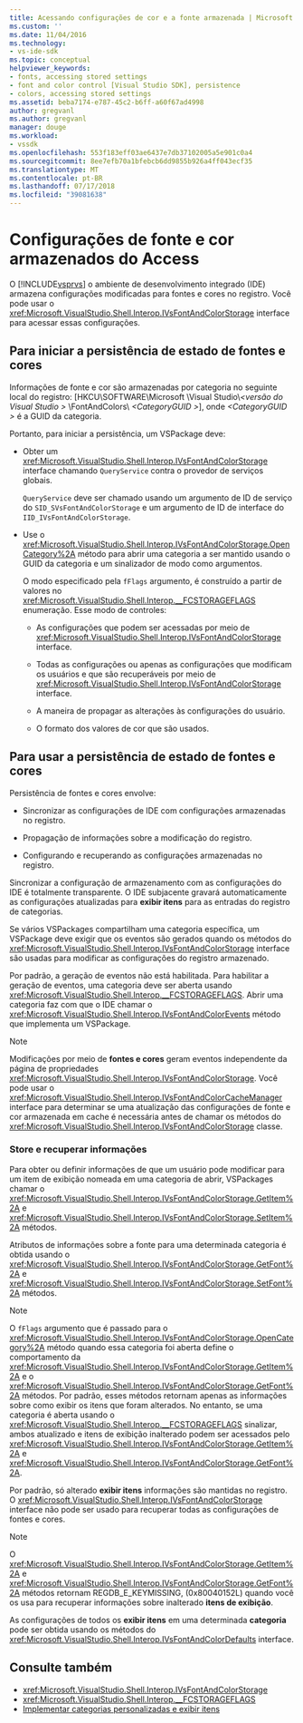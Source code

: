 ```yaml
---
title: Acessando configurações de cor e a fonte armazenada | Microsoft Docs
ms.custom: ''
ms.date: 11/04/2016
ms.technology:
- vs-ide-sdk
ms.topic: conceptual
helpviewer_keywords:
- fonts, accessing stored settings
- font and color control [Visual Studio SDK], persistence
- colors, accessing stored settings
ms.assetid: beba7174-e787-45c2-b6ff-a60f67ad4998
author: gregvanl
ms.author: gregvanl
manager: douge
ms.workload:
- vssdk
ms.openlocfilehash: 553f183eff03ae6437e7db37102005a5e901c0a4
ms.sourcegitcommit: 8ee7efb70a1bfebcb6dd9855b926a4ff043ecf35
ms.translationtype: MT
ms.contentlocale: pt-BR
ms.lasthandoff: 07/17/2018
ms.locfileid: "39081638"
---
```

# <a name="access-stored-font-and-color-settings"></a>Configurações de fonte e cor armazenados do Access
O [!INCLUDE[vsprvs](../code-quality/includes/vsprvs_md.md)] o ambiente de desenvolvimento integrado (IDE) armazena configurações modificadas para fontes e cores no registro. Você pode usar o <xref:Microsoft.VisualStudio.Shell.Interop.IVsFontAndColorStorage> interface para acessar essas configurações.

## <a name="to-initiate-state-persistence-of-fonts-and-colors"></a>Para iniciar a persistência de estado de fontes e cores
 Informações de fonte e cor são armazenadas por categoria no seguinte local do registro: [HKCU\SOFTWARE\Microsoft \Visual Studio\\*\<versão do Visual Studio >* \FontAndColors\\  *\<CategoryGUID >*], onde  *\<CategoryGUID >* é a GUID da categoria.

 Portanto, para iniciar a persistência, um VSPackage deve:

-   Obter um <xref:Microsoft.VisualStudio.Shell.Interop.IVsFontAndColorStorage> interface chamando `QueryService` contra o provedor de serviços globais.

     `QueryService` deve ser chamado usando um argumento de ID de serviço do `SID_SVsFontAndColorStorage` e um argumento de ID de interface do `IID_IVsFontAndColorStorage`.

-   Use o <xref:Microsoft.VisualStudio.Shell.Interop.IVsFontAndColorStorage.OpenCategory%2A> método para abrir uma categoria a ser mantido usando o GUID da categoria e um sinalizador de modo como argumentos.

     O modo especificado pela `fFlags` argumento, é construído a partir de valores no <xref:Microsoft.VisualStudio.Shell.Interop.__FCSTORAGEFLAGS> enumeração. Esse modo de controles:

    -   As configurações que podem ser acessadas por meio de <xref:Microsoft.VisualStudio.Shell.Interop.IVsFontAndColorStorage> interface.

    -   Todas as configurações ou apenas as configurações que modificam os usuários e que são recuperáveis por meio de <xref:Microsoft.VisualStudio.Shell.Interop.IVsFontAndColorStorage> interface.

    -   A maneira de propagar as alterações às configurações do usuário.

    -   O formato dos valores de cor que são usados.

## <a name="to-use-state-persistence-of-fonts-and-colors"></a>Para usar a persistência de estado de fontes e cores
 Persistência de fontes e cores envolve:

-   Sincronizar as configurações de IDE com configurações armazenadas no registro.

-   Propagação de informações sobre a modificação do registro.

-   Configurando e recuperando as configurações armazenadas no registro.

 Sincronizar a configuração de armazenamento com as configurações do IDE é totalmente transparente. O IDE subjacente gravará automaticamente as configurações atualizadas para **exibir itens** para as entradas do registro de categorias.

 Se vários VSPackages compartilham uma categoria específica, um VSPackage deve exigir que os eventos são gerados quando os métodos do <xref:Microsoft.VisualStudio.Shell.Interop.IVsFontAndColorStorage> interface são usadas para modificar as configurações do registro armazenado.

 Por padrão, a geração de eventos não está habilitada. Para habilitar a geração de eventos, uma categoria deve ser aberta usando <xref:Microsoft.VisualStudio.Shell.Interop.__FCSTORAGEFLAGS>. Abrir uma categoria faz com que o IDE chamar o <xref:Microsoft.VisualStudio.Shell.Interop.IVsFontAndColorEvents> método que implementa um VSPackage.

> [!NOTE]
>  Modificações por meio de **fontes e cores** geram eventos independente da página de propriedades <xref:Microsoft.VisualStudio.Shell.Interop.IVsFontAndColorStorage>. Você pode usar o <xref:Microsoft.VisualStudio.Shell.Interop.IVsFontAndColorCacheManager> interface para determinar se uma atualização das configurações de fonte e cor armazenada em cache é necessária antes de chamar os métodos do <xref:Microsoft.VisualStudio.Shell.Interop.IVsFontAndColorStorage> classe.

### <a name="store-and-retrieve-information"></a>Store e recuperar informações
 Para obter ou definir informações de que um usuário pode modificar para um item de exibição nomeada em uma categoria de abrir, VSPackages chamar o <xref:Microsoft.VisualStudio.Shell.Interop.IVsFontAndColorStorage.GetItem%2A> e <xref:Microsoft.VisualStudio.Shell.Interop.IVsFontAndColorStorage.SetItem%2A> métodos.

 Atributos de informações sobre a fonte para uma determinada categoria é obtida usando o <xref:Microsoft.VisualStudio.Shell.Interop.IVsFontAndColorStorage.GetFont%2A> e <xref:Microsoft.VisualStudio.Shell.Interop.IVsFontAndColorStorage.SetFont%2A> métodos.

> [!NOTE]
>  O `fFlags` argumento que é passado para o <xref:Microsoft.VisualStudio.Shell.Interop.IVsFontAndColorStorage.OpenCategory%2A> método quando essa categoria foi aberta define o comportamento da <xref:Microsoft.VisualStudio.Shell.Interop.IVsFontAndColorStorage.GetItem%2A> e o <xref:Microsoft.VisualStudio.Shell.Interop.IVsFontAndColorStorage.GetFont%2A> métodos. Por padrão, esses métodos retornam apenas as informações sobre como exibir os itens que foram alterados. No entanto, se uma categoria é aberta usando o <xref:Microsoft.VisualStudio.Shell.Interop.__FCSTORAGEFLAGS> sinalizar, ambos atualizado e itens de exibição inalterado podem ser acessados pelo <xref:Microsoft.VisualStudio.Shell.Interop.IVsFontAndColorStorage.GetItem%2A> e <xref:Microsoft.VisualStudio.Shell.Interop.IVsFontAndColorStorage.GetFont%2A>.

 Por padrão, só alterado **exibir itens** informações são mantidas no registro. O <xref:Microsoft.VisualStudio.Shell.Interop.IVsFontAndColorStorage> interface não pode ser usado para recuperar todas as configurações de fontes e cores.

> [!NOTE]
>  O <xref:Microsoft.VisualStudio.Shell.Interop.IVsFontAndColorStorage.GetItem%2A> e <xref:Microsoft.VisualStudio.Shell.Interop.IVsFontAndColorStorage.GetFont%2A> métodos retornam REGDB_E_KEYMISSING, (0x80040152L) quando você os usa para recuperar informações sobre inalterado **itens de exibição**.

 As configurações de todos os **exibir itens** em uma determinada **categoria** pode ser obtida usando os métodos do <xref:Microsoft.VisualStudio.Shell.Interop.IVsFontAndColorDefaults> interface.

## <a name="see-also"></a>Consulte também

- <xref:Microsoft.VisualStudio.Shell.Interop.IVsFontAndColorStorage>
- <xref:Microsoft.VisualStudio.Shell.Interop.__FCSTORAGEFLAGS>
- [Implementar categorias personalizadas e exibir itens](../extensibility/implementing-custom-categories-and-display-items.md)